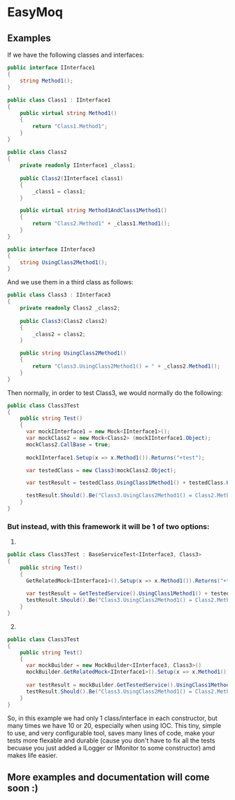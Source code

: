 # EasyMoq

## Examples
If we have the following classes and interfaces:
```csharp
public interface IInterface1
{
    string Method1();
}
    
public class Class1 : IInterface1
{
    public virtual string Method1()
    {
        return "Class1.Method1";
    }
}
    
public class Class2
{
    private readonly IInterface1 _class1;
        
    public Class2(IInterface1 class1)
    {
        _class1 = class1;
    }

    public virtual string Method1AndClass1Method1()
    {
        return "Class2.Method1" + _class1.Method1();
    }
}

public interface IInterface3
{
    string UsingClass2Method1();
}
```

And we use them in a third class as follows:
```csharp
public class Class3 : IInterface3
{
    private readonly Class2 _class2;
    
    public Class3(Class2 class2)
    {
        _class2 = class2;
    }

    public string UsingClass2Method1()
    {
        return "Class3.UsingClass2Method1() = " + _class2.Method1();
    }
}
```
Then normally, in order to test Class3, we would normally do the following:
```csharp
public class Class3Test
{
    public string Test()
    {
      var mockIInterface1 = new Mock<IInterface1>();
      var mockClass2 = new Mock<Class2> (mockIInterface1.Object);
      mockClass2.CallBase = true;
      
      mockIInterface1.Setup(x => x.Method1()).Returns("+test");

      var testedClass = new Class3(mockClass2.Object);

      var testResult = testedClass.UsingClass1Method1() + testedClass.UsingClass1Method1();

      testResult.Should().Be("Class3.UsingClass2Method1() = Class2.Method1+test");
    }
}
```

### But instead, with this framework it will be 1 of two options:
1)
```csharp
public class Class3Test : BaseServiceTest<IInterface3, Class3>
{
    public string Test()
    {
      GetRelatedMock<IInterface1>().Setup(x => x.Method1()).Returns("+test");
      
      var testResult = GetTestedService().UsingClass1Method1() + testedClass.UsingClass1Method1();
      testResult.Should().Be("Class3.UsingClass2Method1() = Class2.Method1+test");
    }
}
```
2)
```csharp
public class Class3Test
{
    public string Test()
    {
      var mockBuilder = new MockBuilder<IInterface3, Class3>()
      mockBuilder.GetRelatedMock<IInterface1>().Setup(x => x.Method1()).Returns("+test");
      
      var testResult = mockBuilder.GetTestedService().UsingClass1Method1() + testedClass.UsingClass1Method1();
      testResult.Should().Be("Class3.UsingClass2Method1() = Class2.Method1+test");
    }
}
```

So, in this example we had only 1 class/interface in each constructor, but many times we have 10 or 20, especially when using IOC. 
This tiny, simple to use, and very configurable tool, saves many lines of code, make your tests more flexable and durable (cause you don't have to fix all the tests becuase you just added a ILogger or IMonitor to some constructor) amd makes life easier.

## More examples and documentation will come soon :) 
